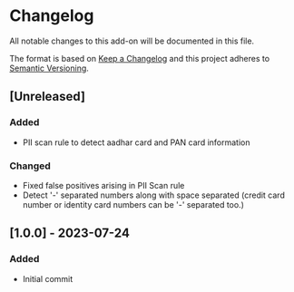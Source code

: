 # Changelog
All notable changes to this add-on will be documented in this file.

The format is based on [Keep a Changelog](https://keepachangelog.com/en/1.0.0/) and
this project adheres to [Semantic Versioning](https://semver.org/spec/v2.0.0.html).

## [Unreleased]
### Added 
- PII scan rule to detect aadhar card and PAN card information

### Changed 
- Fixed false positives arising in PII Scan rule
- Detect '-' separated numbers along with space separated (credit card number or identity card numbers can be '-' separated too.)

## [1.0.0] - 2023-07-24
### Added
- Initial commit
